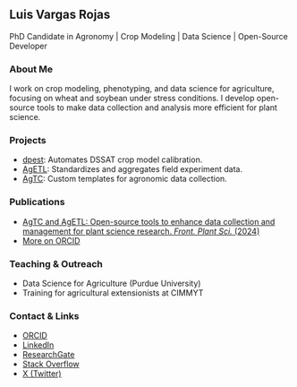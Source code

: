 ## Luis Vargas Rojas

PhD Candidate in Agronomy | Crop Modeling | Data Science | Open-Source Developer

### About Me
I work on crop modeling, phenotyping, and data science for agriculture, focusing on wheat and soybean under stress conditions. I develop open-source tools to make data collection and analysis more efficient for plant science.

### Projects
- [dpest](https://github.com/DS4Ag/dpest): Automates DSSAT crop model calibration.
- [AgETL](https://github.com/DS4Ag/AgETL): Standardizes and aggregates field experiment data.
- [AgTC](https://github.com/DS4Ag/AgTC): Custom templates for agronomic data collection.

### Publications
- [AgTC and AgETL: Open-source tools to enhance data collection and management for plant science research. *Front. Plant Sci.* (2024)](https://doi.org/10.3389/fpls.2024.1265073)
- [More on ORCID](https://orcid.org/0000-0001-8610-9901)

### Teaching & Outreach
- Data Science for Agriculture (Purdue University)
- Training for agricultural extensionists at CIMMYT

### Contact & Links
- [ORCID](https://orcid.org/0000-0001-8610-9901)
- [LinkedIn](https://www.linkedin.com/in/luisvargasrojas)
- [ResearchGate](https://www.researchgate.net/profile/Luis-Vargas-Rojas?ev=hdr_xprf)
- [Stack Overflow](https://stackoverflow.com/users/8133813/luis-vargas)
- [X (Twitter)](https://x.com/L_VargasR)

